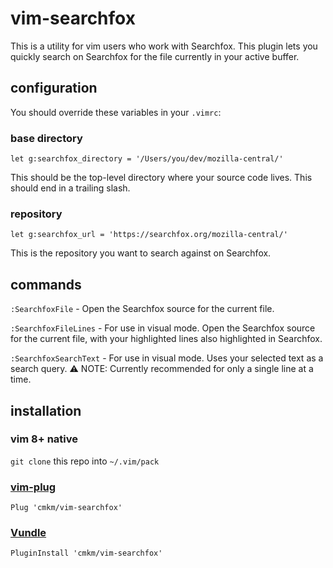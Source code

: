 # vim-searchfox

This is a utility for vim users who work with Searchfox. This plugin lets you quickly search on Searchfox for the file currently in your active buffer. 

## configuration
You should override these variables in your `.vimrc`: 

### base directory
```
let g:searchfox_directory = '/Users/you/dev/mozilla-central/'
```
This should be the top-level directory where your source code lives. This should end in a trailing slash. 

### repository
```
let g:searchfox_url = 'https://searchfox.org/mozilla-central/'
```
This is the repository you want to search against on Searchfox. 

## commands
`:SearchfoxFile` - Open the Searchfox source for the current file.  

`:SearchfoxFileLines` - For use in visual mode. Open the Searchfox source for the current file, with your highlighted lines also highlighted in Searchfox. 

`:SearchfoxSearchText` - For use in visual mode. Uses your selected text as a search query. :warning: NOTE: Currently recommended for only a single line at a time. 

## installation
### vim 8+ native

`git clone` this repo into `~/.vim/pack`

### [vim-plug](https://github.com/junegunn/vim-plug)

`Plug 'cmkm/vim-searchfox'`

### [Vundle](https://github.com/VundleVim/Vundle.vim)

`PluginInstall 'cmkm/vim-searchfox'`
